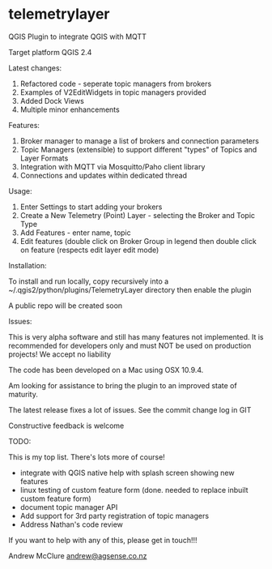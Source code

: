 telemetrylayer
==============

QGIS Plugin to integrate QGIS with MQTT


Target platform QGIS 2.4

Latest changes:

1. Refactored code - seperate topic managers from brokers
2. Examples of V2EditWidgets in topic managers provided
3. Added Dock Views
4. Multiple minor enhancements

Features:

1. Broker manager to manage a list of brokers and connection parameters
2. Topic Managers (extensible) to support different "types" of Topics and Layer Formats
3. Integration with MQTT via Mosquitto/Paho client library
4. Connections and updates within dedicated thread

Usage:
 
1. Enter Settings to start adding your brokers
2. Create a New Telemetry (Point) Layer - selecting the Broker and Topic Type
3. Add Features - enter name, topic
4. Edit features (double click on Broker Group in legend then double click on feature (respects edit layer edit mode)

Installation:

To install and run locally, copy recursively into a ~/.qgis2/python/plugins/TelemetryLayer directory then enable the plugin

A public repo will be created soon

Issues:

This is very alpha software and still has many features not implemented.
It is recommended for developers only and must NOT be used on production projects!
We accept no liability

The code has been developed on a Mac using OSX 10.9.4.

Am looking for assistance to bring the plugin to an improved state of maturity.

The latest release fixes a lot of issues. See the commit change log in GIT

Constructive feedback is welcome

TODO:

This is my top list. There's lots more of course!

- integrate with QGIS native help with splash screen showing new features
- linux testing of custom feature form (done. needed to replace inbuilt custom feature form)
- document topic manager API
- Add support for 3rd party registration of topic managers
- Address Nathan's code review



If you want to help with any of this, please get in touch!!!

Andrew McClure <andrew@agsense.co.nz>

